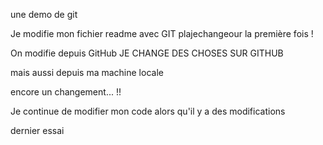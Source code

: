 une demo de git


Je modifie mon fichier readme avec GIT plajechangeour la première fois !


On modifie depuis GitHub JE CHANGE DES CHOSES SUR GITHUB

mais aussi depuis ma machine locale

encore un changement... !!

Je continue de modifier mon code alors qu'il y a des modifications

dernier essai
